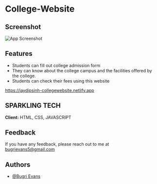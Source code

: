 # College-Website

## Screenshot

![App Screenshot](https://i.ibb.co/ngzvB02/Screenshot-121.png)


## Features

- Students can fill out college admission form
- They can know about the college campus and the facilities offered by the college.
- Students can check their fees using this website



https://jaydipsinh-collegewebsite.netlify.app
## SPARKLING TECH

**Client:** HTML, CSS, JAVASCRIPT



## Feedback

If you have any feedback, please reach out to me at bugrievans5@gmail.com


## Authors

- [@Bugri Evans](https://www.github.com/bugrievans)


